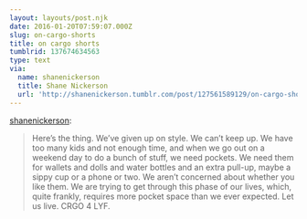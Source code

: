 ```yaml
---
layout: layouts/post.njk
date: 2016-01-20T07:59:07.000Z
slug: on-cargo-shorts
title: on cargo shorts
tumblrid: 137674634563
type: text
via:
  name: shanenickerson
  title: Shane Nickerson
  url: 'http://shanenickerson.tumblr.com/post/127561589129/on-cargo-shorts'
---
```

<p><a href="http://shanenickerson.tumblr.com/post/127561589129/on-cargo-shorts" class="tumblr_blog">shanenickerson</a>:</p>

<blockquote><p>Here’s the thing. We’ve given up on style. We can’t keep up. We have too many kids and not enough time, and when we go out on a weekend day to do a bunch of stuff, we need pockets. We need them for wallets and dolls and water bottles and an extra pull-up, maybe a sippy cup or a phone or two. We aren’t concerned about whether you like them. We are trying to get through this phase of our lives, which, quite frankly, requires more pocket space than we ever expected. Let us live. CRGO 4 LYF.</p></blockquote>
